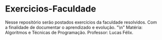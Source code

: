 # Exercicios-Faculdade
Nesse repositório serão postados exercícios da faculdade resolvidos. Com a finalidade de documentar o aprendizado e evolução. "\n"
Matéria: Algoritmos e Técnicas de Programação. 
Professor: Lucas Félix.
